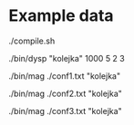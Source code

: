 # Example data

./compile.sh

./bin/dysp "kolejka" 1000 5 2 3

./bin/mag ./conf1.txt "kolejka"

./bin/mag ./conf2.txt "kolejka"

./bin/mag ./conf3.txt "kolejka"
